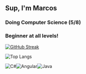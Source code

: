 ## Sup, I'm Marcos

### Doing Computer Science (5/8)
### Beginner at all levels!

[![GitHub Streak](https://streak-stats.demolab.com?user=Marqu1n&theme=monokai&hide_border=true&locale=pt_BR&date_format=j%20M%5B%20Y%5D&mode=weekly)](https://git.io/streak-stats)

![Top Langs](https://github-readme-stats-git-masterrstaa-rickstaa.vercel.app/api/top-langs/?username=Marqu1n&layout=compact&bg_color=000&border_color=30A3DC&title_color=E94D5F&text_color=FFF)

![C#](https://img.shields.io/badge/c%23-%23239120.svg?style=for-the-badge&logo=csharp&logoColor=white)![Angular](https://img.shields.io/badge/angular-%23DD0031.svg?style=for-the-badge&logo=angular&logoColor=white)![Java](https://img.shields.io/badge/java-%23ED8B00.svg?style=for-the-badge&logo=openjdk&logoColor=white)

